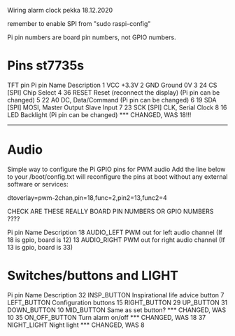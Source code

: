Wiring alarm clock
pekka 18.12.2020

remember to enable SPI from "sudo raspi-config"

Pi pin numbers are board pin numbers, not GPIO numbers.

# Pins st7735s

TFT pin	    Pi pin  Name	Description
1	                VCC	    +3.3V
2	                GND	    Ground 0V
3	        24      CS	    [SPI] Chip Select
4	        36      RESET	Reset (reconnect the display) (Pi pin can be changed)
5	        22      A0	    DC, Data/Command (Pi pin can be changed)
6	        19      SDA	    [SPI] MOSI, Master Output Slave Input
7	        23      SCK	    [SPI] CLK, Serial Clock
8	        16      LED	    Backlight (Pi pin can be changed) *** CHANGED, WAS 18!!!

------

# Audio 
Simple way to configure the Pi GPIO pins for PWM audio Add the line below to your /boot/config.txt will reconfigure the pins at boot without any external software or services:

dtoverlay=pwm-2chan,pin=18,func=2,pin2=13,func2=4

CHECK ARE THESE REALLY BOARD PIN NUMBERS OR GPIO NUMBERS ????

Pi pin  Name	        Description
18      AUDIO_LEFT      PWM out for left audio channel (If 18 is gpio, board is 12)
13      AUDIO_RIGHT     PWM out for right audio channel (If 13 is gpio, board is 33)


# Switches/buttons and LIGHT

Pi pin  Name	        Description
32      INSP_BUTTON     Inspirational life advice button
7       LEFT_BUTTON     Configuration buttons
15      RIGHT_BUTTON
29      UP_BUTTON
31      DOWN_BUTTON
10      MID_BUTTON      Same as set button?  *** CHANGED, WAS 10 
35      ON_OFF_BUTTON   Turn alarm on/off *** CHANGED, WAS 18 
37      NIGHT_LIGHT     Night light  *** CHANGED, WAS 8 

